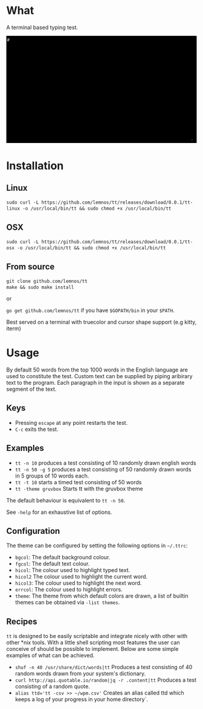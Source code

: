 # What

A terminal based typing test.

![](demo.gif)

# Installation

## Linux

```
sudo curl -L https://github.com/lemnos/tt/releases/download/0.0.1/tt-linux -o /usr/local/bin/tt && sudo chmod +x /usr/local/bin/tt
```

## OSX

```
sudo curl -L https://github.com/lemnos/tt/releases/download/0.0.1/tt-osx -o /usr/local/bin/tt && sudo chmod +x /usr/local/bin/tt
```

## From source

```
git clone github.com/lemnos/tt
make && sudo make install
```

or

`go get github.com/lemnos/tt` if you have `$GOPATH/bin` in your `$PATH`.

Best served on a terminal with truecolor and cursor shape support (e.g kitty, iterm)

# Usage

By default 50 words from the top 1000 words in the English language are used to
constitute the test. Custom text can be supplied by piping aribirary text to
the program. Each paragraph in the input is shown as a separate segment of the
text.

## Keys

- Pressing `escape` at any point restarts the test.
- `C-c` exits the test.

## Examples

 - `tt -n 10` produces a test consisting of 10 randomly drawn english words
 - `tt -n 50 -g 5` produces a test consisting of 50 randomly drawn words in 5 groups of 10 words each.
 - `tt -t 10` starts a timed test consisting of 50 words
 - `tt -theme gruvbox` Starts tt with the gruvbox theme

The default behaviour is equivalent to `tt -n 50`.

See `-help` for an exhaustive list of options.

## Configuration

The theme can be configured by setting the following options in `~/.ttrc`:

 - `bgcol`:  The default background colour.
 - `fgcol`:  The default text colour.
 - `hicol`:  The colour used to highlight typed text.
 - `hicol2`  The colour used to highlight the current word.
 - `hicol3`: The colour used to highlight the next word.
 - `errcol`: The colour used to highlight errors.
 - `theme`: The theme from which default colors are drawn, a list of builtin themes can be obtained via `-list themes`.

## Recipes

`tt` is designed to be easily scriptable and integrate nicely with other with
other *nix tools. With a little shell scripting most features the user can
conceive of should be possible to implement. Below are some simple examples of
what can be achieved.

 - `shuf -n 40 /usr/share/dict/words|tt` Produces a test consisting of 40 random words drawn from your system's dictionary.
 - `curl http://api.quotable.io/random|jq -r .content|tt` Produces a test consisting of a random quote.
 - `alias ttd='tt -csv >> ~/wpm.csv'` Creates an alias called ttd which keeps a log of your progress in your home directory`.

